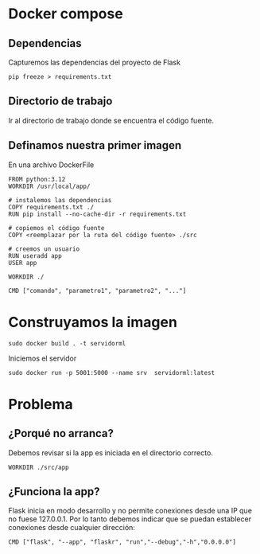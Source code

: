 # Docker compose

## Dependencias
Capturemos las dependencias del proyecto de Flask

```
pip freeze > requirements.txt
```
## Directorio de trabajo

Ir al directorio de trabajo donde se encuentra el código fuente.

## Definamos nuestra primer imagen


En una archivo DockerFile
```
FROM python:3.12
WORKDIR /usr/local/app/

# instalemos las dependencias
COPY requirements.txt ./
RUN pip install --no-cache-dir -r requirements.txt

# copiemos el código fuente
COPY <reemplazar por la ruta del código fuente> ./src

# creemos un usuario
RUN useradd app
USER app

WORKDIR ./

CMD ["comando", "parametro1", "parametro2", "..."]

```

# Construyamos la imagen

```sudo docker build . -t servidorml```


Iniciemos el servidor

```
sudo docker run -p 5001:5000 --name srv  servidorml:latest
```

# Problema
## ¿Porqué no arranca?


Debemos revisar si la app es iniciada en el directorio correcto.

```
WORKDIR ./src/app
```

## ¿Funciona la app?

Flask inicia en modo desarrollo y no permite conexiones desde una IP que no fuese 127.0.0.1. Por lo tanto debemos indicar que se puedan establecer conexiones desde cualquier dirección:

```
CMD ["flask", "--app", "flaskr", "run","--debug","-h","0.0.0.0"]
```




